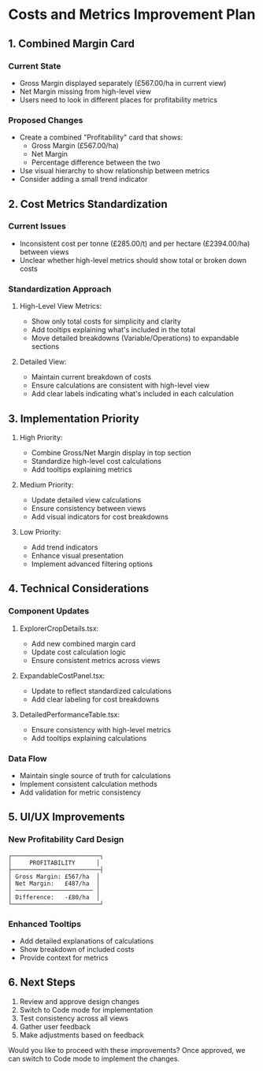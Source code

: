 # Costs and Metrics Improvement Plan

## 1. Combined Margin Card

### Current State

- Gross Margin displayed separately (£567.00/ha in current view)
- Net Margin missing from high-level view
- Users need to look in different places for profitability metrics

### Proposed Changes

- Create a combined "Profitability" card that shows:
  - Gross Margin (£567.00/ha)
  - Net Margin
  - Percentage difference between the two
- Use visual hierarchy to show relationship between metrics
- Consider adding a small trend indicator

## 2. Cost Metrics Standardization

### Current Issues

- Inconsistent cost per tonne (£285.00/t) and per hectare (£2394.00/ha) between views
- Unclear whether high-level metrics should show total or broken down costs

### Standardization Approach

1. High-Level View Metrics:

   - Show only total costs for simplicity and clarity
   - Add tooltips explaining what's included in the total
   - Move detailed breakdowns (Variable/Operations) to expandable sections

2. Detailed View:
   - Maintain current breakdown of costs
   - Ensure calculations are consistent with high-level view
   - Add clear labels indicating what's included in each calculation

## 3. Implementation Priority

1. High Priority:

   - Combine Gross/Net Margin display in top section
   - Standardize high-level cost calculations
   - Add tooltips explaining metrics

2. Medium Priority:

   - Update detailed view calculations
   - Ensure consistency between views
   - Add visual indicators for cost breakdowns

3. Low Priority:
   - Add trend indicators
   - Enhance visual presentation
   - Implement advanced filtering options

## 4. Technical Considerations

### Component Updates

1. ExplorerCropDetails.tsx:

   - Add new combined margin card
   - Update cost calculation logic
   - Ensure consistent metrics across views

2. ExpandableCostPanel.tsx:

   - Update to reflect standardized calculations
   - Add clear labeling for cost breakdowns

3. DetailedPerformanceTable.tsx:
   - Ensure consistency with high-level metrics
   - Add tooltips explaining calculations

### Data Flow

- Maintain single source of truth for calculations
- Implement consistent calculation methods
- Add validation for metric consistency

## 5. UI/UX Improvements

### New Profitability Card Design

```
┌─────────────────────────┐
│     PROFITABILITY      │
├─────────────────────────┤
│ Gross Margin: £567/ha  │
│ Net Margin:   £487/ha  │
│ ────────────────────── │
│ Difference:   -£80/ha  │
└─────────────────────────┘
```

### Enhanced Tooltips

- Add detailed explanations of calculations
- Show breakdown of included costs
- Provide context for metrics

## 6. Next Steps

1. Review and approve design changes
2. Switch to Code mode for implementation
3. Test consistency across all views
4. Gather user feedback
5. Make adjustments based on feedback

Would you like to proceed with these improvements? Once approved, we can switch to Code mode to implement the changes.

